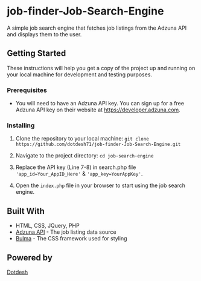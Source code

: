 # job-finder-Job-Search-Engine
A simple job search engine that fetches job listings from the Adzuna API and displays them to the user.

## Getting Started

These instructions will help you get a copy of the project up and running on your local machine for development and testing purposes.

### Prerequisites

- You will need to have an Adzuna API key. You can sign up for a free Adzuna API key on their website at https://developer.adzuna.com.

### Installing

1. Clone the repository to your local machine:
`git clone https://github.com/dotdesh71/job-finder-Job-Search-Engine.git`

2. Navigate to the project directory:
`cd job-search-engine`


3. Replace the API key (Line 7-8) in search.php file `'app_id=Your_AppID_Here'` & `'app_key=YourAppKey'`.


4. Open the `index.php` file in your browser to start using the job search engine.

## Built With

- HTML, CSS, JQuery, PHP
- [Adzuna API](https://developer.adzuna.com) - The job listing data source
- [Bulma](https://bulma.io) - The CSS framework used for styling

## Powered by

[Dotdesh](https://www.dotdesh.com)





